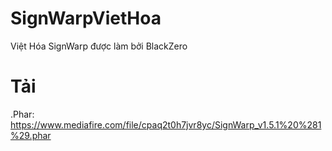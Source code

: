 # SignWarpVietHoa
Việt Hóa SignWarp được làm bởi BlackZero
# Tải
.Phar: https://www.mediafire.com/file/cpaq2t0h7jvr8yc/SignWarp_v1.5.1%20%281%29.phar
